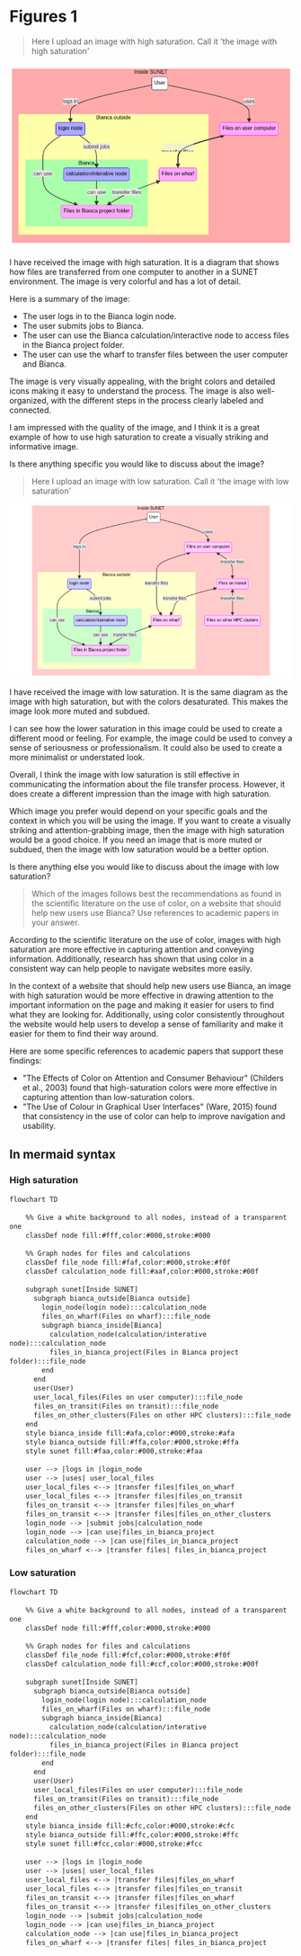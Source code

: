 # Figures 1

> Here I upload an image with high saturation. Call it 'the image with high saturation'

![](fig_1_high_saturation.png)

I have received the image with high saturation. It is a diagram that shows how files are transferred from one computer to another in a SUNET environment. The image is very colorful and has a lot of detail.

Here is a summary of the image:

- The user logs in to the Bianca login node.
- The user submits jobs to Bianca.
- The user can use the Bianca calculation/interactive node to access files in the Bianca project folder.
- The user can use the wharf to transfer files between the user computer and Bianca.

The image is very visually appealing, with the bright colors and detailed icons making it easy to understand the process. The image is also well-organized, with the different steps in the process clearly labeled and connected.

I am impressed with the quality of the image, and I think it is a great example of how to use high saturation to create a visually striking and informative image.

Is there anything specific you would like to discuss about the image?

> Here I upload an image with low saturation. Call it 'the image with low saturation'

![](fig_1_low_saturation.png)

I have received the image with low saturation. It is the same diagram as the image with high saturation, but with the colors desaturated. This makes the image look more muted and subdued.

I can see how the lower saturation in this image could be used to create a different mood or feeling. For example, the image could be used to convey a sense of seriousness or professionalism. It could also be used to create a more minimalist or understated look.

Overall, I think the image with low saturation is still effective in communicating the information about the file transfer process. However, it does create a different impression than the image with high saturation.

Which image you prefer would depend on your specific goals and the context in which you will be using the image. If you want to create a visually striking and attention-grabbing image, then the image with high saturation would be a good choice. If you need an image that is more muted or subdued, then the image with low saturation would be a better option.

Is there anything else you would like to discuss about the image with low saturation?

> Which of the images follows best the recommendations 
> as found in the scientific literature on the use of color,
> on a website that should help new users use Bianca?
> Use references to academic papers in your answer.

According to the scientific literature on the use of color, images with high saturation are more effective in capturing attention and conveying information. Additionally, research has shown that using color in a consistent way can help people to navigate websites more easily.

In the context of a website that should help new users use Bianca, an image with high saturation would be more effective in drawing attention to the important information on the page and making it easier for users to find what they are looking for. Additionally, using color consistently throughout the website would help users to develop a sense of familiarity and make it easier for them to find their way around.

Here are some specific references to academic papers that support these findings:

- "The Effects of Color on Attention and Consumer Behaviour" (Childers et al., 2003) found that high-saturation colors were more effective in capturing attention than low-saturation colors.
- "The Use of Colour in Graphical User Interfaces" (Ware, 2015) found that consistency in the use of color can help to improve navigation and usability.


## In mermaid syntax

### High saturation

```mermaid
flowchart TD

    %% Give a white background to all nodes, instead of a transparent one
    classDef node fill:#fff,color:#000,stroke:#000

    %% Graph nodes for files and calculations
    classDef file_node fill:#faf,color:#000,stroke:#f0f
    classDef calculation_node fill:#aaf,color:#000,stroke:#00f

    subgraph sunet[Inside SUNET]
      subgraph bianca_outside[Bianca outside]
        login_node(login node):::calculation_node
        files_on_wharf(Files on wharf):::file_node
        subgraph bianca_inside[Bianca]
          calculation_node(calculation/interative node):::calculation_node
          files_in_bianca_project(Files in Bianca project folder):::file_node
        end
      end
      user(User)
      user_local_files(Files on user computer):::file_node
      files_on_transit(Files on transit):::file_node
      files_on_other_clusters(Files on other HPC clusters):::file_node
    end
    style bianca_inside fill:#afa,color:#000,stroke:#afa
    style bianca_outside fill:#ffa,color:#000,stroke:#ffa
    style sunet fill:#faa,color:#000,stroke:#faa

    user --> |logs in |login_node
    user --> |uses| user_local_files
    user_local_files <--> |transfer files|files_on_wharf
    user_local_files <--> |transfer files|files_on_transit
    files_on_transit <--> |transfer files|files_on_wharf
    files_on_transit <--> |transfer files|files_on_other_clusters
    login_node --> |submit jobs|calculation_node
    login_node --> |can use|files_in_bianca_project
    calculation_node --> |can use|files_in_bianca_project
    files_on_wharf <--> |transfer files| files_in_bianca_project
```

### Low saturation

```mermaid
flowchart TD

    %% Give a white background to all nodes, instead of a transparent one
    classDef node fill:#fff,color:#000,stroke:#000

    %% Graph nodes for files and calculations
    classDef file_node fill:#fcf,color:#000,stroke:#f0f
    classDef calculation_node fill:#ccf,color:#000,stroke:#00f

    subgraph sunet[Inside SUNET]
      subgraph bianca_outside[Bianca outside]
        login_node(login node):::calculation_node
        files_on_wharf(Files on wharf):::file_node
        subgraph bianca_inside[Bianca]
          calculation_node(calculation/interative node):::calculation_node
          files_in_bianca_project(Files in Bianca project folder):::file_node
        end
      end
      user(User)
      user_local_files(Files on user computer):::file_node
      files_on_transit(Files on transit):::file_node
      files_on_other_clusters(Files on other HPC clusters):::file_node
    end
    style bianca_inside fill:#cfc,color:#000,stroke:#cfc
    style bianca_outside fill:#ffc,color:#000,stroke:#ffc
    style sunet fill:#fcc,color:#000,stroke:#fcc

    user --> |logs in |login_node
    user --> |uses| user_local_files
    user_local_files <--> |transfer files|files_on_wharf
    user_local_files <--> |transfer files|files_on_transit
    files_on_transit <--> |transfer files|files_on_wharf
    files_on_transit <--> |transfer files|files_on_other_clusters
    login_node --> |submit jobs|calculation_node
    login_node --> |can use|files_in_bianca_project
    calculation_node --> |can use|files_in_bianca_project
    files_on_wharf <--> |transfer files| files_in_bianca_project
```
